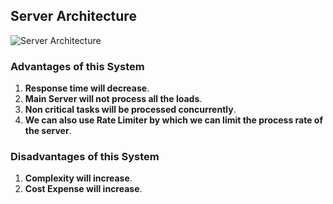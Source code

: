 ## Server Architecture

![Server Architecture](https://github.com/Sanskar-12/Scalable_Server_with_Queue/assets/114936864/07b55047-ad82-4444-a85d-82b0ea74ec8b)

### Advantages of this System

1. **Response time will decrease**.
2. **Main Server will not process all the loads**.
3. **Non critical tasks will be processed concurrently**.
4. **We can also use Rate Limiter by which we can limit the process rate of the server**.

### Disadvantages of this System

1. **Complexity will increase**.
2. **Cost Expense will increase**.
